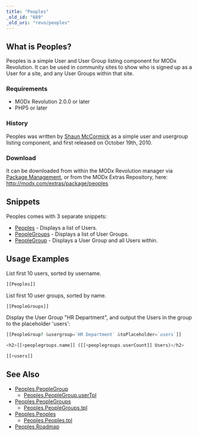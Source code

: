 ```yaml
---
title: "Peoples"
_old_id: "689"
_old_uri: "revo/peoples"
---
```


## What is Peoples?

Peoples is a simple User and User Group listing component for MODx Revolution. It can be used in community sites to show who is signed up as a User for a site, and any User Groups within that site.

### Requirements

- MODx Revolution 2.0.0 or later
- PHP5 or later

### History

Peoples was written by [Shaun McCormick](/display/~splittingred) as a simple user and usergroup listing component, and first released on October 19th, 2010.

### Download

It can be downloaded from within the MODx Revolution manager via [Package Management](developing-in-modx/advanced-development/package-management "Package Management"), or from the MODx Extras Repository, here: <http://modx.com/extras/package/peoples>

## Snippets

Peoples comes with 3 separate snippets:

- [Peoples](/extras/peoples/peoples.peoples "Peoples.Peoples") - Displays a list of Users.
- [PeopleGroups](/extras/peoples/peoples.peoplegroups "Peoples.PeopleGroups") - Displays a list of User Groups.
- [PeopleGroup](/extras/peoples/peoples.peoplegroup "Peoples.PeopleGroup") - Displays a User Group and all Users within.

## Usage Examples

List first 10 users, sorted by username.

``` php
[[Peoples]]
```

List first 10 user groups, sorted by name.

``` php
[[PeopleGroups]]
```

Display the User Group "HR Department", and output the Users in the group to the placeholder 'users':

``` php
[[PeopleGroup? &usergroup=`HR Department` &toPlaceholder=`users`]]

<h2>[[+peoplegroups.name]] ([[+peoplegroups.userCount]] Users)</h2>

[[+users]]
```

## See Also

- [Peoples.PeopleGroup](/extras/peoples/peoples.peoplegroup)
  - [Peoples.PeopleGroup.userTpl](/extras/peoples/peoples.peoplegroup/peoples.peoplegroup.usertpl)
- [Peoples.PeopleGroups](/extras/peoples/peoples.peoplegroups)
  - [Peoples.PeopleGroups.tpl](/extras/peoples/peoples.peoplegroups/peoples.peoplegroups.tpl)
- [Peoples.Peoples](/extras/peoples/peoples.peoples)
  - [Peoples.Peoples.tpl](/extras/peoples/peoples.peoples/peoples.peoples.tpl)
- [Peoples.Roadmap](/extras/peoples/peoples.roadmap)